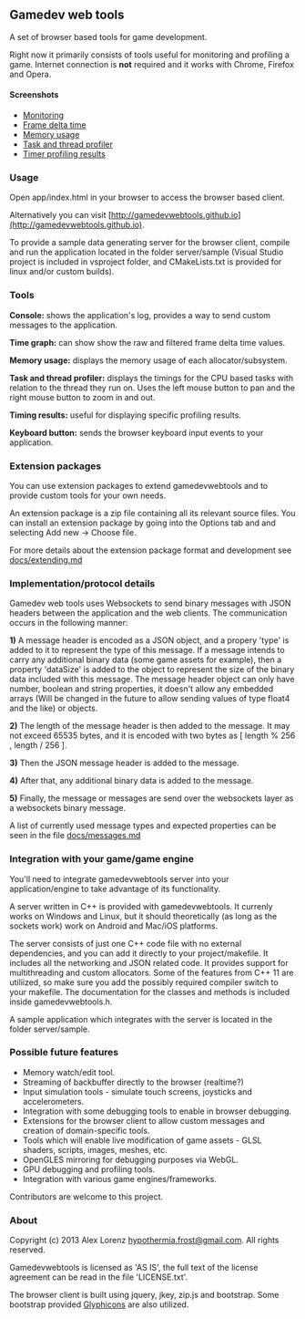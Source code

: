 Gamedev web tools
--------------------------

A set of browser based tools for game development.

Right now it primarily consists of tools useful for monitoring and profiling a game.
Internet connection is **not** required and it works with Chrome, Firefox and Opera.

#### Screenshots

- [Monitoring](http://gamedevwebtools.github.io/screenshots/monitoring.png)
- [Frame delta time](http://gamedevwebtools.github.io/screenshots/framedt.png)
- [Memory usage](http://gamedevwebtools.github.io/screenshots/memory.png)
- [Task and thread profiler](http://gamedevwebtools.github.io/screenshots/tasks.png)
- [Timer profiling results](http://gamedevwebtools.github.io/screenshots/times.png)

### Usage

Open app/index.html in your browser to access the browser based client.

Alternatively you can visit [http://gamedevwebtools.github.io](http://gamedevwebtools.github.io).

To provide a sample data generating server for the browser client, compile and run the application located in the folder server/sample (Visual Studio project is included in vsproject folder, and CMakeLists.txt is provided for linux and/or custom builds).

### Tools

**Console:** shows the application's log, provides a way to send custom messages to the application.

**Time graph:** can show show the raw and filtered frame delta time values.

**Memory usage:** displays the memory usage of each allocator/subsystem.

**Task and thread profiler:** displays the timings for the CPU based tasks with relation to the thread they run on. Uses the left mouse button to pan and the right mouse button to zoom in and out.

**Timing results:** useful for displaying specific profiling results.

**Keyboard button:** sends the browser keyboard input events to your application.

### Extension packages

You can use extension packages to extend gamedevwebtools and to
provide custom tools for your own needs.

An extension package is a zip file containing all its relevant source files.
You can install an extension package by going into the Options tab and
and selecting Add new -> Choose file.

For more details about the extension package format and development see
[docs/extending.md](http://github.com/hyp/gamedevwebtools/blob/master/docs/extending.md)

### Implementation/protocol details

Gamedev web tools uses Websockets to send binary messages with JSON headers between the application and the web clients. The communication occurs in the following manner:

**1)** A message header is encoded as a JSON object, and a propery 'type' is added to it to represent the type of this message. If a message intends to carry any additional binary data (some game assets for example), then a property 'dataSize' is added to the object to represent the size of the binary data included with this message. The message header object can only have number, boolean and string properties, it doesn't allow any embedded arrays (Will be changed in the future to allow sending values of type float4 and the like) or objects.

**2)** The length of the message header is then added to the message. It may not exceed 65535 bytes, and it is encoded with two bytes as [ length % 256 , length / 256 ].

**3)** Then the JSON message header is added to the message.

**4)** After that, any additional binary data is added to the message.

**5)** Finally, the message or messages are send over the websockets layer as a websockets binary message.

A list of currently used message types and expected properties can be seen in the file [docs/messages.md](http://github.com/hyp/gamedevwebtools/blob/master/docs/messages.md)

### Integration with your game/game engine

You'll need to integrate gamedevwebtools server into your application/engine to take advantage of its functionality.

A server written in C++ is provided with gamedevwebtools. It currenly works on Windows and Linux, but it should theoretically (as long as the sockets work) work on Android and Mac/iOS platforms.

The server consists of just one C++ code file with no external dependencies, and you can add it directly to your project/makefile. 
It includes all the networking and JSON related code.
It provides support for multithreading and custom allocators.
Some of the features from C++ 11 are utiliized, so make sure you add the possibly required compiler switch to your makefile. The documentation for the classes and methods is included inside gamedevwebtools.h.

A sample application which integrates with the server is located in the folder server/sample.

### Possible future features

* Memory watch/edit tool.
* Streaming of backbuffer directly to the browser (realtime?)
* Input simulation tools - simulate touch screens, joysticks and accelerometers.
* Integration with some debugging tools to enable in browser debugging.
* Extensions for the browser client to allow custom messages and creation of domain-specific tools.
* Tools which will enable live modification of game assets - GLSL shaders, scripts, images, meshes, etc.
* OpenGLES mirroring for debugging purposes via WebGL.
* GPU debugging and profiling tools.
* Integration with various game engines/frameworks.

Contributors are welcome to this project.

### About

Copyright (c) 2013 Alex Lorenz <hypothermia.frost@gmail.com>. All rights reserved.
 
Gamedevwebtools is licensed as 'AS IS', the full text of the license agreement can be read in the file 'LICENSE.txt'.

The browser client is built using jquery, jkey, zip.js and bootstrap. Some bootstrap provided [Glyphicons](http://glyphicons.com) are also utilized.
